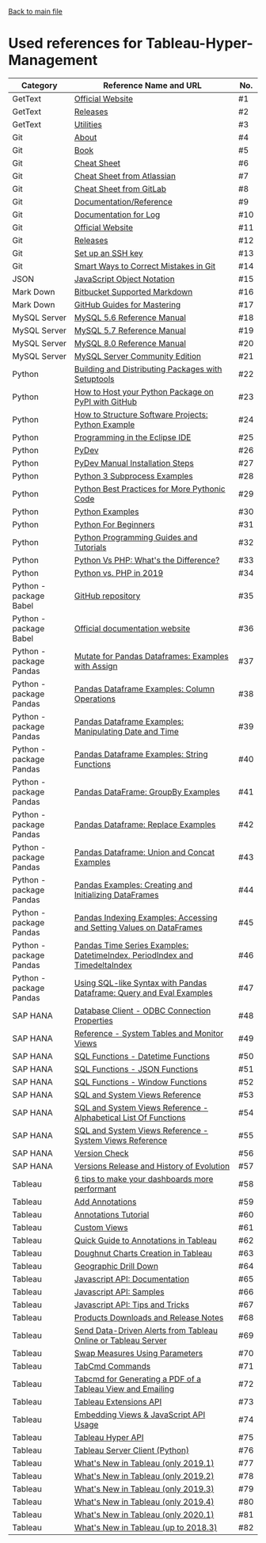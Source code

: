 

[Back to main file](README.md)

Used references for Tableau-Hyper-Management
============================================

| Category                | Reference Name and URL                                                                                                                                                                                                                                                                                                 | No.  |
| ----------------------- | ---------------------------------------------------------------------------------------------------------------------------------------------------------------------------------------------------------------------------------------------------------------------------------------------------------------------- | ---- |
| GetText                 | [Official Website](https://www.gnu.org/software/gettext/)                                                                                                                                                                                                                                                              | #1   |
| GetText                 | [Releases](https://github.com/oscarotero/Gettext/releases)                                                                                                                                                                                                                                                             | #2   |
| GetText                 | [Utilities](https://www.gnu.org/software/gettext/manual/html_node/index.html)                                                                                                                                                                                                                                          | #3   |
| Git                     | [About](https://git-scm.com/about)                                                                                                                                                                                                                                                                                     | #4   |
| Git                     | [Book](https://git-scm.com/book/en/v2)                                                                                                                                                                                                                                                                                 | #5   |
| Git                     | [Cheat Sheet](https://services.github.com/on-demand/downloads/github-git-cheat-sheet.pdf)                                                                                                                                                                                                                              | #6   |
| Git                     | [Cheat Sheet from Atlassian](https://www.google.com/url?sa=t&rct=j&q=&esrc=s&source=web&cd=10&cad=rja&uact=8&ved=2ahUKEwiL37Sx8tHdAhVBDywKHQHfDBgQFjAJegQIChAC&url=https%3A%2F%2Fwww.atlassian.com%2Fdam%2Fjcr%3A8132028b-024f-4b6b-953e-e68fcce0c5fa%2Fatlassian-git-cheatsheet.pdf&usg=AOvVaw2TdLUeHteS2YU_G9u_-6nP) | #7   |
| Git                     | [Cheat Sheet from GitLab](https://about.gitlab.com/images/press/git-cheat-sheet.pdf)                                                                                                                                                                                                                                   | #8   |
| Git                     | [Documentation/Reference](https://git-scm.com/doc)                                                                                                                                                                                                                                                                     | #9   |
| Git                     | [Documentation for Log](https://git-scm.com/docs/git-log)                                                                                                                                                                                                                                                              | #10  |
| Git                     | [Official Website](https://git-scm.com/)                                                                                                                                                                                                                                                                               | #11  |
| Git                     | [Releases](https://github.com/git-for-windows/git/releases/)                                                                                                                                                                                                                                                           | #12  |
| Git                     | [Set up an SSH key](https://confluence.atlassian.com/bitbucket/set-up-an-ssh-key-728138079.html)                                                                                                                                                                                                                       | #13  |
| Git                     | [Smart Ways to Correct Mistakes in Git](https://css-tricks.com/the-smart-ways-to-correct-mistakes-in-git/)                                                                                                                                                                                                             | #14  |
| JSON                    | [JavaScript Object Notation](http://json.org/)                                                                                                                                                                                                                                                                         | #15  |
| Mark Down               | [Bitbucket Supported Markdown](https://bitbucket.org/tutorials/markdowndemo)                                                                                                                                                                                                                                           | #16  |
| Mark Down               | [GitHub Guides for Mastering](https://guides.github.com/features/mastering-markdown/)                                                                                                                                                                                                                                  | #17  |
| MySQL Server            | [MySQL 5.6 Reference Manual](https://dev.mysql.com/doc/refman/5.6/en/)                                                                                                                                                                                                                                                 | #18  |
| MySQL Server            | [MySQL 5.7 Reference Manual](https://dev.mysql.com/doc/refman/5.7/en/)                                                                                                                                                                                                                                                 | #19  |
| MySQL Server            | [MySQL 8.0 Reference Manual](https://dev.mysql.com/doc/refman/8.0/en/)                                                                                                                                                                                                                                                 | #20  |
| MySQL Server            | [MySQL Server Community Edition](https://www.mysql.com/products/community/)                                                                                                                                                                                                                                            | #21  |
| Python                  | [Building and Distributing Packages with Setuptools](https://setuptools.readthedocs.io/en/latest/setuptools.html)                                                                                                                                                                                                      | #22  |
| Python                  | [How to Host your Python Package on PyPI with GitHub](https://www.codementor.io/arpitbhayani/host-your-python-package-using-github-on-pypi-du107t7ku)                                                                                                                                                                  | #23  |
| Python                  | [How to Structure Software Projects: Python Example](http://queirozf.com/entries/how-to-structure-software-projects-python-example)                                                                                                                                                                                    | #24  |
| Python                  | [Programming in the Eclipse IDE](https://www.ics.uci.edu/~pattis/common/handouts/introtopythonineclipse/)                                                                                                                                                                                                              | #25  |
| Python                  | [PyDev](http://www.pydev.org/)                                                                                                                                                                                                                                                                                         | #26  |
| Python                  | [PyDev Manual Installation Steps](http://www.pydev.org/manual_101_install.html)                                                                                                                                                                                                                                        | #27  |
| Python                  | [Python 3 Subprocess Examples](http://queirozf.com/entries/python-3-subprocess-examples)                                                                                                                                                                                                                               | #28  |
| Python                  | [Python Best Practices for More Pythonic Code](https://realpython.com/tutorials/best-practices/)                                                                                                                                                                                                                       | #29  |
| Python                  | [Python Examples](https://pythonexamples.org/)                                                                                                                                                                                                                                                                         | #30  |
| Python                  | [Python For Beginners](https://www.python.org/about/gettingstarted/)                                                                                                                                                                                                                                                   | #31  |
| Python                  | [Python Programming Guides and Tutorials](https://www.pythoncentral.io/)                                                                                                                                                                                                                                               | #32  |
| Python                  | [Python Vs PHP: What's the Difference?](https://www.guru99.com/python-vs-php.html)                                                                                                                                                                                                                                     | #33  |
| Python                  | [Python vs. PHP in 2019](https://hackr.io/blog/python-vs-php-in-2019)                                                                                                                                                                                                                                                  | #34  |
| Python - package Babel  | [GitHub repository](https://github.com/python-babel/babel)                                                                                                                                                                                                                                                             | #35  |
| Python - package Babel  | [Official documentation website](http://babel.pocoo.org/en/latest/)                                                                                                                                                                                                                                                    | #36  |
| Python - package Pandas | [Mutate for Pandas Dataframes: Examples with Assign](http://queirozf.com/entries/mutate-for-pandas-dataframes-examples-with-assign)                                                                                                                                                                                    | #37  |
| Python - package Pandas | [Pandas Dataframe Examples: Column Operations](http://queirozf.com/entries/pandas-dataframe-examples-column-operations)                                                                                                                                                                                                | #38  |
| Python - package Pandas | [Pandas Dataframe Examples: Manipulating Date and Time](http://queirozf.com/entries/pandas-dataframe-examples-manipulating-date-and-time)                                                                                                                                                                              | #39  |
| Python - package Pandas | [Pandas Dataframe Examples: String Functions](http://queirozf.com/entries/pandas-dataframe-examples-string-functions)                                                                                                                                                                                                  | #40  |
| Python - package Pandas | [Pandas DataFrame: GroupBy Examples](http://queirozf.com/entries/pandas-dataframe-groupby-examples)                                                                                                                                                                                                                    | #41  |
| Python - package Pandas | [Pandas Dataframe: Replace Examples](http://queirozf.com/entries/pandas-dataframe-replace-examples)                                                                                                                                                                                                                    | #42  |
| Python - package Pandas | [Pandas Dataframe: Union and Concat Examples](http://queirozf.com/entries/pandas-dataframe-union-and-concat-examples)                                                                                                                                                                                                  | #43  |
| Python - package Pandas | [Pandas Examples: Creating and Initializing DataFrames](http://queirozf.com/entries/pandas-examples-creating-and-initializing-dataframes)                                                                                                                                                                              | #44  |
| Python - package Pandas | [Pandas Indexing Examples: Accessing and Setting Values on DataFrames](http://queirozf.com/entries/pandas-indexing-examples-accessing-and-setting-values-on-dataframes)                                                                                                                                                | #45  |
| Python - package Pandas | [Pandas Time Series Examples: DatetimeIndex, PeriodIndex and TimedeltaIndex](http://queirozf.com/entries/pandas-time-series-examples-datetimeindex-periodindex-and-timedeltaindex)                                                                                                                                     | #46  |
| Python - package Pandas | [Using SQL-like Syntax with Pandas Dataframe: Query and Eval Examples](http://queirozf.com/entries/using-sql-like-syntax-with-pandas-dataframe-query-and-eval-examples)                                                                                                                                                | #47  |
| SAP HANA                | [Database Client - ODBC Connection Properties](https://help.sap.com/viewer/0eec0d68141541d1b07893a39944924e/2.0.02/en-US/7cab593774474f2f8db335710b2f5c50.html)                                                                                                                                                        | #48  |
| SAP HANA                | [Reference - System Tables and Monitor Views](http://sap.optimieren.de/hana/hana/html/monitor_views.html)                                                                                                                                                                                                              | #49  |
| SAP HANA                | [SQL Functions - Datetime Functions](https://help.sap.com/viewer/4fe29514fd584807ac9f2a04f6754767/2.0.03/en-US/209f228975191014baed94f1b69693ae.html)                                                                                                                                                                  | #50  |
| SAP HANA                | [SQL Functions - JSON Functions](https://help.sap.com/viewer/4fe29514fd584807ac9f2a04f6754767/2.0.03/en-US/5848028bcd364d9aa0706ae1d7ab4184.html)                                                                                                                                                                      | #51  |
| SAP HANA                | [SQL Functions - Window Functions](https://help.sap.com/viewer/4fe29514fd584807ac9f2a04f6754767/2.0.03/en-US/20a353327519101495dfd0a87060a0d3.html)                                                                                                                                                                    | #52  |
| SAP HANA                | [SQL and System Views Reference](https://help.sap.com/viewer/4fe29514fd584807ac9f2a04f6754767/2.0.03/en-US/b4b0eec1968f41a099c828a4a6c8ca0f.html)                                                                                                                                                                      | #53  |
| SAP HANA                | [SQL and System Views Reference - Alphabetical List Of Functions](https://help.sap.com/viewer/4fe29514fd584807ac9f2a04f6754767/2.0.03/en-US/f12b86a6284c4aeeb449e57eb5dd3ebd.html)                                                                                                                                     | #54  |
| SAP HANA                | [SQL and System Views Reference - System Views Reference](https://help.sap.com/viewer/4fe29514fd584807ac9f2a04f6754767/2.0.03/en-US/20cbb10c75191014b47ba845bfe499fe.html)                                                                                                                                             | #55  |
| SAP HANA                | [Version Check](https://answers.sap.com/questions/161894/hana-version-check.html)                                                                                                                                                                                                                                      | #56  |
| SAP HANA                | [Versions Release and History of Evolution](https://www.stechies.com/about-sap-erp-solution-different-versions/)                                                                                                                                                                                                       | #57  |
| Tableau                 | [6 tips to make your dashboards more performant](https://www.tableau.com/about/blog/2016/1/5-tips-make-your-dashboards-more-performant-48574?__src=liftigniter&__widget=blog-widget&li_source=LI&li_medium=blog-widget)                                                                                                | #58  |
| Tableau                 | [Add Annotations](https://onlinehelp.tableau.com/current/pro/desktop/en-us/annotations_annotations_add.htm)                                                                                                                                                                                                            | #59  |
| Tableau                 | [Annotations Tutorial](https://www.tutorialgateway.org/tableau-annotations/)                                                                                                                                                                                                                                           | #60  |
| Tableau                 | [Custom Views](https://onlinehelp.tableau.com/current/pro/desktop/en-us/customview.htm)                                                                                                                                                                                                                                | #61  |
| Tableau                 | [Quick Guide to Annotations in Tableau](https://interworks.com/blog/ekreitler/2016/08/11/quick-guide-annotations-tableau)                                                                                                                                                                                              | #62  |
| Tableau                 | [Doughnut Charts Creation in Tableau](https://kb.tableau.com/articles/issue/creating-donut-charts)                                                                                                                                                                                                                     | #63  |
| Tableau                 | [Geographic Drill Down](https://vizpainter.com/another-tableau-mapping-tip-geographic-drill-down-to-lower-levels-of-detail/)                                                                                                                                                                                           | #64  |
| Tableau                 | [Javascript API: Documentation](https://onlinehelp.tableau.com/current/api/js_api/en-us/JavaScriptAPI/js_api.htm#)                                                                                                                                                                                                     | #65  |
| Tableau                 | [Javascript API: Samples](https://github.com/tableau/js-api-samples)                                                                                                                                                                                                                                                   | #66  |
| Tableau                 | [Javascript API: Tips and Tricks](https://www.youtube.com/watch?v=0xXUYj4WCiU&list=PL_qx68DwhYA8e_z9k7uoRw0zayoY35nUJ&index=4)                                                                                                                                                                                         | #67  |
| Tableau                 | [Products Downloads and Release Notes](https://www.tableau.com/support/releases)                                                                                                                                                                                                                                       | #68  |
| Tableau                 | [Send Data-Driven Alerts from Tableau Online or Tableau Server](https://onlinehelp.tableau.com/current/pro/desktop/en-us/data_alerts.htm)                                                                                                                                                                              | #69  |
| Tableau                 | [Swap Measures Using Parameters](https://onlinehelp.tableau.com/current/pro/desktop/en-us/parameters_swap.htm)                                                                                                                                                                                                         | #70  |
| Tableau                 | [TabCmd Commands](https://onlinehelp.tableau.com/current/server/en-us/tabcmd_cmd.htm)                                                                                                                                                                                                                                  | #71  |
| Tableau                 | [Tabcmd for Generating a PDF of a Tableau View and Emailing](https://kb.tableau.com/articles/howto/tabcmd-for-generating-a-pdf-and-emailing)                                                                                                                                                                           | #72  |
| Tableau                 | [Tableau Extensions API](https://tableau.github.io/)                                                                                                                                                                                                                                                                   | #73  |
| Tableau                 | [Embedding Views & JavaScript API Usage](https://tableau.github.io/embedding-playbook/pages/01_embedding_and_jsapi)                                                                                                                                                                                                    | #74  |
| Tableau                 | [Tableau Hyper API](https://help.tableau.com/current/api/hyper_api/en-us/)                                                                                                                                                                                                                                             | #75  |
| Tableau                 | [Tableau Server Client (Python)](https://tableau.github.io/server-client-python/)                                                                                                                                                                                                                                      | #76  |
| Tableau                 | [What's New in Tableau (only 2019.1)](https://help.tableau.com/v2019.1/pro/desktop/en-us/whatsnew_desktop.htm)                                                                                                                                                                                                         | #77  |
| Tableau                 | [What's New in Tableau (only 2019.2)](https://help.tableau.com/v2019.2/pro/desktop/en-us/whatsnew_desktop.htm)                                                                                                                                                                                                         | #78  |
| Tableau                 | [What's New in Tableau (only 2019.3)](https://help.tableau.com/v2019.3/pro/desktop/en-us/whatsnew_desktop.htm)                                                                                                                                                                                                         | #79  |
| Tableau                 | [What's New in Tableau (only 2019.4)](https://help.tableau.com/v2019.4/pro/desktop/en-us/whatsnew_desktop.htm)                                                                                                                                                                                                         | #80  |
| Tableau                 | [What's New in Tableau (only 2020.1)](https://help.tableau.com/v2020.1/pro/desktop/en-us/whatsnew_desktop.htm)                                                                                                                                                                                                         | #81  |
| Tableau                 | [What's New in Tableau (up to 2018.3)](https://help.tableau.com/v2018.3/pro/desktop/en-us/whatsnew_desktop.htm)                                                                                                                                                                                                        | #82  |
